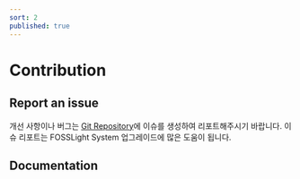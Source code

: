 ```yaml
---
sort: 2
published: true
---
```

# Contribution

## Report an issue
개선 사항이나 버그는 [Git Repository][issue]에 이슈를 생성하여 리포트해주시기 바랍니다. 이슈 리포트는 FOSSLight System 업그레이드에 많은 도움이 됩니다.

[issue]: https://github.com/fosslight/fosslight/issues

## Documentation